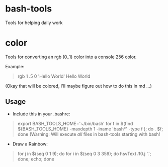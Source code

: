# bash-tools

Tools for helping daily work

# color
Tools for converting an rgb (0..1) color into a console 256 color.

Example:
> rgb 1 .5 0 'Hello World'
Hello World

(Okay that will be colored, I'll maybe figure out how to do this in md ...)

## Usage
* Include this in your .bashrc: 

> export BASH_TOOLS_HOME='~/bin/bash'
> for f in $(find ${BASH_TOOLS_HOME} -maxdepth 1 -iname 'bash*' -type f ); do 
>         . $f; 
> done
(Warning: Will execute _all_ files in bash-tools starting with bash!

* Draw a Rainbow:
> for j in $(seq 0 1 9); do for i in $(seq 0 3 359); do hsvText $i 1 0.$j '.'; done; echo; done


